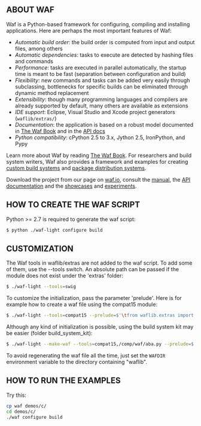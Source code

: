 ## ABOUT WAF

Waf is a Python-based framework for configuring, compiling and installing applications. Here are perhaps the most important features of Waf:

  * *Automatic build order*: the build order is computed from input and output files, among others
  * *Automatic dependencies*: tasks to execute are detected by hashing files and commands
  * *Performance*: tasks are executed in parallel automatically, the startup time is meant to be fast (separation between configuration and build)
  * *Flexibility*: new commands and tasks can be added very easily through subclassing, bottlenecks for specific builds can be eliminated through dynamic method replacement
  * *Extensibility*: though many programming languages and compilers are already supported by default, many others are available as extensions
  * *IDE support*: Eclipse, Visual Studio and Xcode project generators (`waflib/extras/`)
  * *Documentation*: the application is based on a robust model documented in [The Waf Book](https://waf.io/book/) and in the [API docs](https://waf.io/apidocs/)
  * *Python compatibility*: cPython 2.5 to 3.x, Jython 2.5, IronPython, and Pypy

Learn more about Waf by reading [The Waf Book](https://waf.io/book/). For researchers and build system writers, Waf also provides a framework and examples for creating [custom build systems](https://gitlab.com/ita1024/waf/tree/master/build_system_kit) and [package distribution systems](https://gitlab.com/ita1024/waf/blob/master/playground/distnet/README.rst).

Download the project from our page on [waf.io](https://waf.io/), consult the [manual](https://waf.io/book/), the [API documentation](https://waf.io/apidocs/) and the [showcases](https://gitlab.com/ita1024/waf/tree/master/demos) and [experiments](https://gitlab.com/ita1024/waf/tree/master/playground).

## HOW TO CREATE THE WAF SCRIPT

Python >= 2.7 is required to generate the waf script:

```sh
$ python ./waf-light configure build
```

## CUSTOMIZATION

The Waf tools in waflib/extras are not added to the waf script. To add
some of them, use the --tools switch. An absolute path can be passed
if the module does not exist under the 'extras' folder:
```sh
$ ./waf-light --tools=swig
```

To customize the initialization, pass the parameter 'prelude'. Here is for example
how to create a waf file using the compat15 module:
```sh
$ ./waf-light --tools=compat15 --prelude=$'\tfrom waflib.extras import compat15\n'
```

Although any kind of initialization is possible, using the build system kit
may be easier (folder build\_system\_kit):
```sh
$ ./waf-light --make-waf --tools=compat15,/comp/waf/aba.py --prelude=$'\tfrom waflib.extras import compat15\n\tprint("ok")'
```

To avoid regenerating the waf file all the time, just set the `WAFDIR` environment variable to the directory containing "waflib".

## HOW TO RUN THE EXAMPLES

Try this:
```sh
cp waf demos/c/
cd demos/c/
./waf configure build
```

